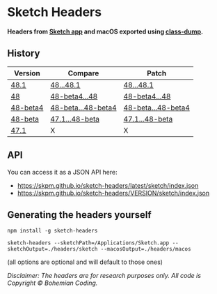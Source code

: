 # Sketch Headers

**Headers from [Sketch app](http://www.sketchapp.com) and macOS exported using [class-dump](http://stevenygard.com/projects/class-dump/).**

## History

| Version        | Compare           | Patch  |
| -------------- | ----------------- | ------ |
| [48.1](https://github.com/skpm/sketch-headers/tree/48.1) | [48...48.1](https://github.com/skpm/sketch-headers/compare/48...48.1) | [48...48.1](https://github.com/skpm/sketch-headers/compare/48...48.1.diff) |
| [48](https://github.com/skpm/sketch-headers/tree/48) | [48-beta4...48](https://github.com/skpm/sketch-headers/compare/48-beta4...48) | [48-beta4...48](https://github.com/skpm/sketch-headers/compare/48-beta4...48.diff) |
| [48-beta4](https://github.com/skpm/sketch-headers/tree/48-beta4) | [48-beta...48-beta4](https://github.com/skpm/sketch-headers/compare/48-beta...48-beta4) | [48-beta...48-beta4](https://github.com/skpm/sketch-headers/compare/48-beta...48-beta4.diff) |
| [48-beta](https://github.com/skpm/sketch-headers/tree/48-beta) | [47.1...48-beta](https://github.com/skpm/sketch-headers/compare/47.1...48-beta) | [47.1...48-beta](https://github.com/skpm/sketch-headers/compare/47.1...48-beta.diff) |
| [47.1](https://github.com/skpm/sketch-headers/tree/47.1) | X | X |

## API

You can access it as a JSON API here:

- https://skpm.github.io/sketch-headers/latest/sketch/index.json
- https://skpm.github.io/sketch-headers/VERSION/sketch/index.json

## Generating the headers yourself

```
npm install -g sketch-headers

sketch-headers --sketchPath=/Applications/Sketch.app --sketchOutput=./headers/sketch --macosOutput=./headers/macos
```

(all options are optional and will default to those ones)

*Disclaimer: The headers are for research purposes only. All code is Copyright © Bohemian Coding.*
